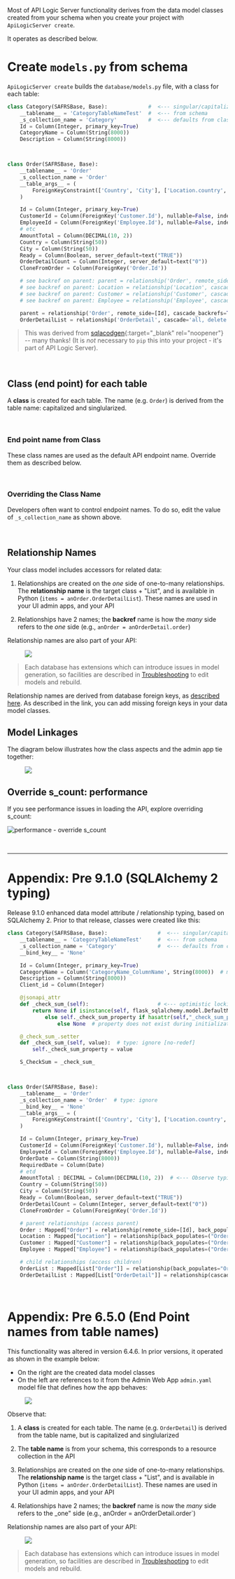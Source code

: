
Most of API Logic Server functionality derives from the data model classes created from your schema when you create your project with `ApiLogicServer create`.  

It operates as described below.

# Create `models.py` from schema

`ApiLogicServer create` builds the `database/models.py` file, with a class for each table: 

```python
class Category(SAFRSBase, Base):             #  <--- singular/capitalized tablename
    __tablename__ = 'CategoryTableNameTest'  #  <--- from schema
    _s_collection_name = 'Category'          #  <--- defaults from class name - endpoint, admin reference
    Id = Column(Integer, primary_key=True)
    CategoryName = Column(String(8000))
    Description = Column(String(8000))



class Order(SAFRSBase, Base):
    __tablename__ = 'Order'
    _s_collection_name = 'Order'
    __table_args__ = (
        ForeignKeyConstraint(['Country', 'City'], ['Location.country', 'Location.city']),
    )

    Id = Column(Integer, primary_key=True)
    CustomerId = Column(ForeignKey('Customer.Id'), nullable=False, index=True)
    EmployeeId = Column(ForeignKey('Employee.Id'), nullable=False, index=True)
    # etc
    AmountTotal = Column(DECIMAL(10, 2))
    Country = Column(String(50))
    City = Column(String(50))
    Ready = Column(Boolean, server_default=text("TRUE"))
    OrderDetailCount = Column(Integer, server_default=text("0"))
    CloneFromOrder = Column(ForeignKey('Order.Id'))

    # see backref on parent: parent = relationship('Order', remote_side=[Id], cascade_backrefs=True, backref='OrderList')
    # see backref on parent: Location = relationship('Location', cascade_backrefs=True, backref='OrderList')
    # see backref on parent: Customer = relationship('Customer', cascade_backrefs=True, backref='OrderList')
    # see backref on parent: Employee = relationship('Employee', cascade_backrefs=True, backref='OrderList')

    parent = relationship('Order', remote_side=[Id], cascade_backrefs=True, backref='OrderList')  # special handling for self-relationships
    OrderDetailList = relationship('OrderDetail', cascade='all, delete', cascade_backrefs=True, backref='Order')  # manual fix

```

> This was derived from [sqlacodgen](https://pypi.org/project/sqlacodegen/){:target="_blank" rel="noopener"} -- many thanks!  (It is *not* necessary to `pip` this into your project - it's part of API Logic Server).

&nbsp;

## Class (end point) for each table

A __class__ is created for each table.  The name (e.g. `Order`) is derived from the table name: capitalized and singlularized.

&nbsp;

### End point name from Class

These class names are used as the default API endpoint name.  Override them as described below.

&nbsp;

### Overriding the Class Name

Developers often want to control endpoint names.  To do so, edit the value of `_s_collection_name` as shown above. 

&nbsp;

## Relationship Names

Your class model includes accessors for related data:

1. Relationships are created on the _one_ side of one-to-many relationships.  The __relationship name__ is the target class + "List", and is available in Python (`items = anOrder.OrderDetailList`).  These names are used in your UI admin apps, and your API

2. Relationships have 2 names; the __backref__ name is how the _many_ side refers to the _one_ side (e.g., `anOrder = anOrderDetail.order`)

Relationship names are also part of your API:

<figure><img src="https://github.com/valhuber/apilogicserver/wiki/images/model/relns-api.png?raw=true"></figure>

> Each database has extensions which can introduce issues in model generation, so facilities are described in [Troubleshooting](../Troubleshooting) to edit models and rebuild.

Relationship names are derived from database foreign keys, as [described here](../Data-Model-Keys/#foreign-keys).  As described in the link, you can add missing foreign keys in your data model classes.

## Model Linkages

The diagram below illustrates how the class aspects and the admin app tie together:


<figure><img src="https://github.com/valhuber/apilogicserver/wiki/images/model/relns-admin.png?raw=true"></figure>

## Override s_count: performance

If you see performance issues in loading the API, explore overriding s_count:

![performance - override s_count](images/model/override%20_s_count.png)

&nbsp;

----

# Appendix: Pre 9.1.0 (SQLAlchemy 2 typing)

Release 9.1.0 enhanced data model attribute / relationship typing, based on SQLAlchemy 2.  Prior to that release, classes were created like this: 

```python
class Category(SAFRSBase, Base):                #  <--- singular/capitalized tablename
    __tablename__ = 'CategoryTableNameTest'     #  <--- from schema
    _s_collection_name = 'Category'             #  <--- defaults from class name - endpoint, admin 
    __bind_key__ = 'None'

    Id = Column(Integer, primary_key=True)
    CategoryName = Column('CategoryName_ColumnName', String(8000))  # manual fix - alias
    Description = Column(String(8000))
    Client_id = Column(Integer)

    @jsonapi_attr
    def _check_sum_(self):                      # <--- optimistic locking
        return None if isinstance(self, flask_sqlalchemy.model.DefaultMeta) \
            else self._check_sum_property if hasattr(self,"_check_sum_property") \
                else None  # property does not exist during initialization

    @_check_sum_.setter
    def _check_sum_(self, value):  # type: ignore [no-redef]
        self._check_sum_property = value

    S_CheckSum = _check_sum_



class Order(SAFRSBase, Base):
    __tablename__ = 'Order'
    _s_collection_name = 'Order'  # type: ignore
    __bind_key__ = 'None'
    __table_args__ = (
        ForeignKeyConstraint(['Country', 'City'], ['Location.country', 'Location.city']),
    )

    Id = Column(Integer, primary_key=True)
    CustomerId = Column(ForeignKey('Customer.Id'), nullable=False, index=True)
    EmployeeId = Column(ForeignKey('Employee.Id'), nullable=False, index=True)
    OrderDate = Column(String(8000))
    RequiredDate = Column(Date)
    # etd
    AmountTotal : DECIMAL = Column(DECIMAL(10, 2))  # <--- Observe typing
    Country = Column(String(50))
    City = Column(String(50))
    Ready = Column(Boolean, server_default=text("TRUE"))
    OrderDetailCount = Column(Integer, server_default=text("0"))
    CloneFromOrder = Column(ForeignKey('Order.Id'))

    # parent relationships (access parent)
    Order : Mapped["Order"] = relationship(remote_side=[Id], back_populates=("OrderList"))
    Location : Mapped["Location"] = relationship(back_populates=("OrderList"))
    Customer : Mapped["Customer"] = relationship(back_populates=("OrderList"))
    Employee : Mapped["Employee"] = relationship(back_populates=("OrderList"))

    # child relationships (access children)
    OrderList : Mapped[List["Order"]] = relationship(back_populates="Order")
    OrderDetailList : Mapped[List["OrderDetail"]] = relationship(cascade="all, delete", back_populates="Order")  # manual fix

```

&nbsp;

# Appendix: Pre 6.5.0 (End Point names from table names)

This functionality was altered in version 6.4.6.  In prior versions, it operated as shown in the example below:

* On the right are the created data model classes
* On the left are references to it from the Admin Web App `admin.yaml` model file that defines how the app behaves:

<figure><img src="https://github.com/valhuber/apilogicserver/wiki/images/model/relns-admin-z.png?raw=true"></figure>

Observe that:

1. A __class__ is created for each table.  The name (e.g. `OrderDetail`) is derived from the table name, but is capitalized and singlularized


2. The __table name__ is from your schema, this corresponds to a resource collection in the API


3. Relationships are created on the _one_ side of one-to-many relationships.  The __relationship name__ is the target class + "List", and is available in Python (`items = anOrder.OrderDetailList`).  These names are used in your UI admin apps, and your API


4. Relationships have 2 names; the __backref__ name is now the _many_ side refers to the _one" side (e.g., anOrder = anOrderDetail.order`)


Relationship names are also part of your API:

<figure><img src="https://github.com/valhuber/apilogicserver/wiki/images/model/relns-api-z.png?raw=true"></figure>

> Each database has extensions which can introduce issues in model generation, so facilities are described in [Troubleshooting](../Troubleshooting) to edit models and rebuild.


